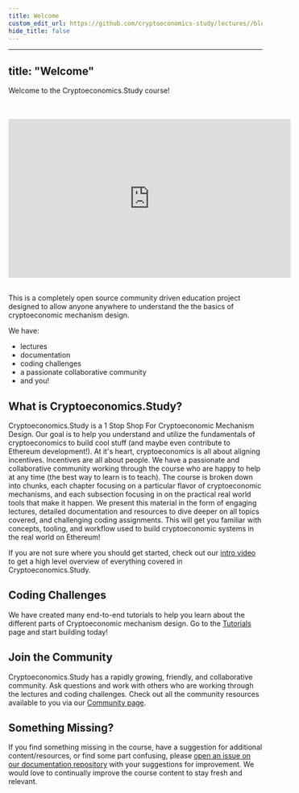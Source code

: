 ```yaml
---
title: Welcome
custom_edit_url: https://github.com/cryptoeconomics-study/lectures//blob/master/getting-started/welcome.md
hide_title: false
---
```

<!-- This file is generated by /website/scripts/sync-util.js - changes will be overwritten! -->

---
title: "Welcome"
---

Welcome to the Cryptoeconomics.Study course! 

<br />
<br />
<iframe 
	width="560vmin" 
	height="315vmin" 
	src="https://www.youtube-nocookie.com/embed/m-0escxJ-j8" 
	frameBorder="0" 
	allow="accelerometer; autoplay; encrypted-media; gyroscope; picture-in-picture" 
	allowFullScreen>
</iframe>
<br />
<br />

This is a completely open source community driven education project designed to allow anyone anywhere to understand the the basics of cryptoeconomic mechanism design.

We have:
- lectures
- documentation
- coding challenges
- a passionate collaborative community
- and you! 

## What is Cryptoeconomics.Study?

Cryptoeconomics.Study is a 1 Stop Shop For Cryptoeconomic Mechanism Design. Our goal is to help you understand and utilize the fundamentals of cryptoeconomics to build cool stuff (and maybe even contribute to Ethereum development!). At it's heart, cryptoeconomics is all about aligning incentives. Incentives are all about people. We have a passionate and collaborative community working through the course who are happy to help at any time (the best way to learn is to teach). The course is broken down into chunks, each chapter focusing on a particular flavor of cryptoeconomic mechanisms, and each subsection focusing in on the practical real world tools that make it happen. We present this material in the form of engaging lectures, detailed documentation and resources to dive deeper on all topics covered, and challenging coding assignments. This will get you familiar with concepts, tooling, and workflow used to build cryptoeconomic systems in the real world on Ethereum! 

If you are not sure where you should get started, check out our [intro video](https://www.youtube.com/watch?v=m-0escxJ-j8) to get a high level overview of everything covered in Cryptoeconomics.Study.

## Coding Challenges 

We have created many end-to-end tutorials to help you learn about the different parts of Cryptoeconomic mechanism design. Go to the [Tutorials](/tutorials/) page and start building today!

## Join the Community

Cryptoeconomics.Study has a rapidly growing, friendly, and collaborative community. Ask questions and work with others who are working through the lectures and coding challenges. Check out all the community resources available to you via our [Community page](/community/).

## Something Missing?

If you find something missing in the course, have a suggestion for additional content/resources, or find some part confusing, please [open an issue on our documentation repository](https://github.com/cryptoeconomics-study/website/issues) with your suggestions for improvement. We would love to continually improve the course content to stay fresh and relevant.
